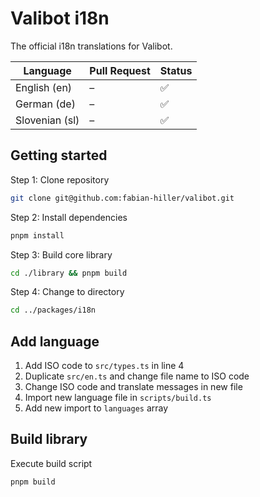 # Valibot i18n

The official i18n translations for Valibot.

| Language        | Pull Request | Status |
| ------------    | ------------ | ------ |
| English (en)    | –            | ✅     |
| German (de)     | –            | ✅     |
| Slovenian (sl)  | –            | ✅     |

## Getting started

Step 1: Clone repository

```bash
git clone git@github.com:fabian-hiller/valibot.git
```

Step 2: Install dependencies

```bash
pnpm install
```

Step 3: Build core library

```bash
cd ./library && pnpm build
```

Step 4: Change to directory

```bash
cd ../packages/i18n
```

## Add language

1. Add ISO code to `src/types.ts` in line 4
2. Duplicate `src/en.ts` and change file name to ISO code
3. Change ISO code and translate messages in new file
4. Import new language file in `scripts/build.ts`
5. Add new import to `languages` array

## Build library

Execute build script

```bash
pnpm build
```
